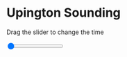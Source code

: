 <h1>Upington Sounding</h1>
<p>Drag the slider to change the time</p>

<div class="slidecontainer">
<input oninput='setImage(this)' class="slider" type="range" min="0" max="9" value="0" step="1" />
<img id='img'/>
</div>

<script>
var img = document.getElementById('img');
var img_array = ['/assets/images/skwt/skd_upt_wrfout_d01_2020-05-19_12:00:00.png',
'/assets/images/skwt/skd_upt_wrfout_d01_2020-05-19_18:00:00.png',
'/assets/images/skwt/skd_upt_wrfout_d01_2020-05-20_00:00:00.png',
'/assets/images/skwt/skd_upt_wrfout_d01_2020-05-20_06:00:00.png',
'/assets/images/skwt/skd_upt_wrfout_d01_2020-05-20_12:00:00.png',
'/assets/images/skwt/skd_upt_wrfout_d01_2020-05-20_18:00:00.png',
'/assets/images/skwt/skd_upt_wrfout_d01_2020-05-21_00:00:00.png',
'/assets/images/skwt/skd_upt_wrfout_d01_2020-05-21_06:00:00.png',
'/assets/images/skwt/skd_upt_wrfout_d01_2020-05-21_12:00:00.png',];
function setImage(obj)
{
        var value = obj.value;
        img.src = img_array[value];

}
</script>
